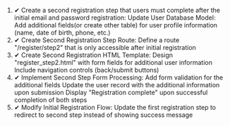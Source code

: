 1. ✔ Create a second registration step that users must complete after the initial email and password registration:
   Update User Database Model:
   Add additional fields(or create other table) for user profile information (name, date of birth, phone, etc.)
2. ✔ Create Second Registration Step Route:
   Define a route "/register/step2" that is only accessible after initial registration
3. ✔ Create Second Registration HTML Template:
   Design "register_step2.html" with form fields for additional user information
   Include navigation controls (back/submit buttons)
4. ✔ Implement Second Step Form Processing:
   Add form validation for the additional fields
   Update the user record with the additional information upon submission
   Display "Registration complete" upon successful completion of both steps
5. ✔ Modify Initial Registration Flow:
   Update the first registration step to redirect to second step instead of showing success message
